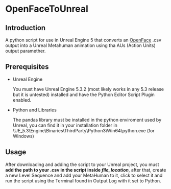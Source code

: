 # OpenFaceToUnreal
## Introduction
  A python script for use in Unreal Engine 5 that converts an [OpenFace](https://github.com/TadasBaltrusaitis/OpenFace) .csv output into a Unreal Metahuman animation using tha AUs (Action Units) output paramether.
## Prerequisites
  * Unreal Engine
    
      You must have Unreal Engine 5.3.2 (most likely works in any 5.3 release but it is untested) installed and have the Python Editor Script Plugin enabled.
  * Python and Libraries
    
      The pandas library must be installed in the python enviroment used by Unreal, you can find it in your installation folder in \UE_5.3\Engine\Binaries\ThirdParty\Python3\Win64\python.exe (for Windows)
## Usage
  After downloading and adding the script to your Unreal project, you must **add the path to your .csv in the script inside *file_location***, after that, create a new Level Sequence and add your MetaHuman to it, click to select it and run the script using the Terminal found in Output Log with it set to Python.
